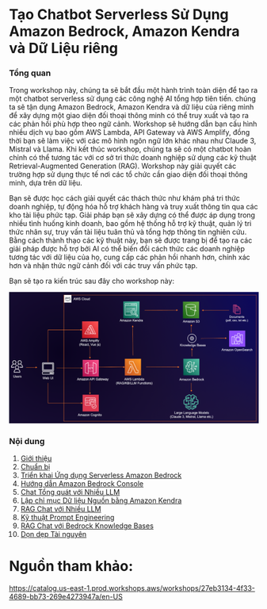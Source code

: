 # Tạo Chatbot Serverless Sử Dụng Amazon Bedrock, Amazon Kendra và Dữ Liệu riêng

### Tổng quan
Trong workshop này, chúng ta sẽ bắt đầu một hành trình toàn diện để tạo ra một chatbot serverless sử dụng các công nghệ AI tổng hợp tiên tiến. chúng ta sẽ tận dụng Amazon Bedrock, Amazon Kendra và dữ liệu của riêng mình để xây dựng một giao diện đối thoại thông minh có thể truy xuất và tạo ra các phản hồi phù hợp theo ngữ cảnh. Workshop sẽ hướng dẫn bạn cấu hình nhiều dịch vụ bao gồm AWS Lambda, API Gateway và AWS Amplify, đồng thời bạn sẽ làm việc với các mô hình ngôn ngữ lớn khác nhau như Claude 3, Mistral và Llama. Khi kết thúc workshop, chúng ta sẽ có một chatbot hoàn chỉnh có thể tương tác với cơ sở tri thức doanh nghiệp sử dụng các kỹ thuật Retrieval-Augmented Generation (RAG). Workshop này giải quyết các trường hợp sử dụng thực tế nơi các tổ chức cần giao diện đối thoại thông minh, dựa trên dữ liệu.

Bạn sẽ được học cách giải quyết các thách thức như khám phá tri thức doanh nghiệp, tự động hóa hỗ trợ khách hàng và truy xuất thông tin qua các kho tài liệu phức tạp. Giải pháp bạn sẽ xây dựng có thể được áp dụng trong nhiều tình huống kinh doanh, bao gồm hệ thống hỗ trợ kỹ thuật, quản lý tri thức nhân sự, truy vấn tài liệu tuân thủ và tổng hợp thông tin nghiên cứu. Bằng cách thành thạo các kỹ thuật này, bạn sẽ được trang bị để tạo ra các giải pháp được hỗ trợ bởi AI có thể biến đổi cách thức các doanh nghiệp tương tác với dữ liệu của họ, cung cấp các phản hồi nhanh hơn, chính xác hơn và nhận thức ngữ cảnh đối với các truy vấn phức tạp.

Bạn sẽ tạo ra kiến trúc sau đây cho workshop này:

![ConnectPrivate](https://github.com/PVinhP/PPV_Workshop_01/blob/main/Workshop/static/images/anh/000-architecture.png?raw=true)



### Nội dung
1. [Giới thiệu](1-Introduce/)
2. [Chuẩn bị](2-Prerequiste/)
3. [Triển khai Ứng dụng Serverless Amazon Bedrock](3-Accessibilitytoinstances/)
4. [Hướng dẫn Amazon Bedrock Console](4-Walkthroughbedrock/)
5. [Chat Tổng quát với Nhiều LLM](5-MultipleLLMs/)
6. [Lập chỉ mục Dữ liệu Nguồn bằng Amazon Kendra](6-UsingAmazonKendra/)
7. [RAG Chat với Nhiều LLM](7-RAG/)
8. [Kỹ thuật Prompt Engineering](8-PromptEngineering/)
9. [RAG Chat với Bedrock Knowledge Bases](9-KnowledgeBases/)
10. [Dọn dẹp Tài nguyên](10-cleanup/)

# Nguồn tham khảo: 
https://catalog.us-east-1.prod.workshops.aws/workshops/27eb3134-4f33-4689-bb73-269e4273947a/en-US 
